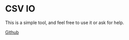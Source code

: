 # CSV IO
This is a simple tool, and feel free to use it or ask for help.

[Github](https://github.com/Raymond-Weng/CSV-IO)